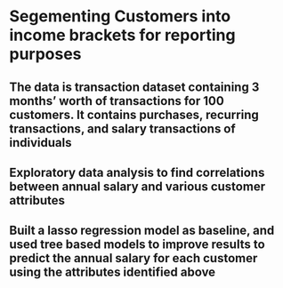 # Segementing Customers into income brackets for reporting purposes
## The data is transaction dataset containing 3 months’ worth of transactions for 100 customers. It contains purchases, recurring transactions, and salary transactions of  individuals
## Exploratory data analysis to find correlations between annual salary and various customer attributes
## Built a lasso regression model as baseline, and used tree based models to improve results  to predict the annual salary for each customer using the attributes identified above
